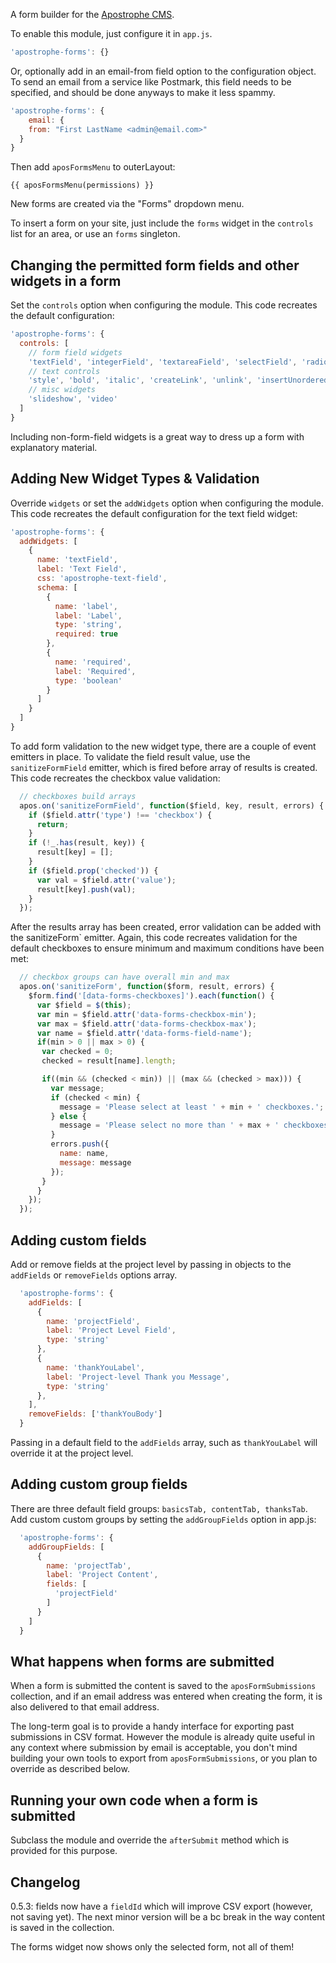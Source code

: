 A form builder for the [Apostrophe CMS](http://apostrophenow.org).

To enable this module, just configure it in `app.js`.

```javascript
'apostrophe-forms': {}
```

Or, optionally add in an email-from field option to the configuration object. To send an email from a service like Postmark, this field needs to be specified, and should be done anyways to make it less spammy.

```javascript
'apostrophe-forms': {
	email: {
    from: "First LastName <admin@email.com>"
  }
}
```

Then add `aposFormsMenu` to outerLayout:

```
{{ aposFormsMenu(permissions) }}
```

New forms are created via the "Forms" dropdown menu.

To insert a form on your site, just include the `forms` widget in the `controls` list for an area, or use an `forms` singleton.

## Changing the permitted form fields and other widgets in a form

Set the `controls` option when configuring the module. This code recreates the default configuration:

```javascript
'apostrophe-forms': {
  controls: [
    // form field widgets
    'textField', 'integerField', 'textareaField', 'selectField', 'radioField', 'checkboxField', 'checkboxesField', 'dateField', 'timeField',
    // text controls
    'style', 'bold', 'italic', 'createLink', 'unlink', 'insertUnorderedList', 'insertTable',
    // misc widgets
    'slideshow', 'video'
  ]
}
```

Including non-form-field widgets is a great way to dress up a form with explanatory material.

## Adding New Widget Types & Validation

Override `widgets` or set the `addWidgets` option when configuring the module. This code recreates the default configuration for the text field widget:

```javascript
'apostrophe-forms': {
  addWidgets: [
    {
      name: 'textField',
      label: 'Text Field',
      css: 'apostrophe-text-field',
      schema: [
        {
          name: 'label',
          label: 'Label',
          type: 'string',
          required: true
        },
        {
          name: 'required',
          label: 'Required',
          type: 'boolean'
        }
      ]
    }
  ]
}
```

To add form validation to the new widget type, there are a couple of event emitters in place. To validate the field result value, use the `sanitizeFormField` emitter, which is fired before array of results is created. This code recreates the checkbox value validation:

```javascript
  // checkboxes build arrays
  apos.on('sanitizeFormField', function($field, key, result, errors) {
    if ($field.attr('type') !== 'checkbox') {
      return;
    }
    if (!_.has(result, key)) {
      result[key] = [];
    }
    if ($field.prop('checked')) {
      var val = $field.attr('value');
      result[key].push(val);
    }
  });
```

After the results array has been created, error validation can be added with the  sanitizeForm` emitter. Again, this code recreates validation for the default checkboxes to ensure minimum and maximum conditions have been met:

```javascript
  // checkbox groups can have overall min and max
  apos.on('sanitizeForm', function($form, result, errors) {
    $form.find('[data-forms-checkboxes]').each(function() {
      var $field = $(this);
      var min = $field.attr('data-forms-checkbox-min');
      var max = $field.attr('data-forms-checkbox-max');
      var name = $field.attr('data-forms-field-name');
      if(min > 0 || max > 0) {
       var checked = 0;
       checked = result[name].length;

       if((min && (checked < min)) || (max && (checked > max))) {
         var message;
         if (checked < min) {
           message = 'Please select at least ' + min + ' checkboxes.';
         } else {
           message = 'Please select no more than ' + max + ' checkboxes.';
         }
         errors.push({
           name: name,
           message: message
         });
       }
      }
    });
  });
```

## Adding custom fields

Add or remove fields at the project level by passing in objects to the `addFields` or `removeFields` options array.

```javascript
  'apostrophe-forms': {
    addFields: [
      {
        name: 'projectField',
        label: 'Project Level Field',
        type: 'string'
      },
      {
        name: 'thankYouLabel',
        label: 'Project-level Thank you Message',
        type: 'string'
      },
    ],
    removeFields: ['thankYouBody']
  }
```

Passing in a default field to the `addFields` array, such as `thankYouLabel` will override it at the project level.


## Adding custom group fields

There are three default field groups: `basicsTab, contentTab, thanksTab`. Add custom custom groups by setting the `addGroupFields` option in app.js: 

```javascript
  'apostrophe-forms': {
    addGroupFields: [
      {
        name: 'projectTab',
        label: 'Project Content',
        fields: [
          'projectField'
        ]
      }
    ]
  }
```



## What happens when forms are submitted

When a form is submitted the content is saved to the `aposFormSubmissions` collection, and if an email address was entered when creating the form, it is also delivered to that email address.

The long-term goal is to provide a handy interface for exporting past submissions in CSV format. However the module is already quite useful in any context where submission by email is acceptable, you don't mind building your own tools to export from `aposFormSubmissions`, or you plan to override as described below.

## Running your own code when a form is submitted

Subclass the module and override the `afterSubmit` method which is provided for this purpose.

## Changelog

0.5.3: fields now have a `fieldId` which will improve CSV export (however, not saving yet). The next minor version will be a bc break in the way content is saved in the collection.

The forms widget now shows only the selected form, not all of them!
